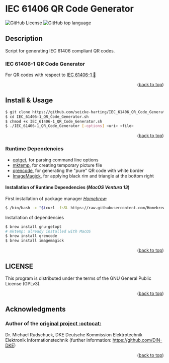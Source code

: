 <!-- Back to top link -->
<a name="readme-top"></a>
# IEC 61406 QR Code Generator

![GitHub License](https://img.shields.io/github/license/seicke-harting/IEC_61406_QR_Code_Generator?style=flat-square)
![GitHub top language](https://img.shields.io/github/languages/top/seicke-harting/IEC_61406_QR_Code_Generator?style=flat-square)

## Description

Script for generating IEC 61406 compliant QR codes.

### IEC 61406-1 QR Code Generator

For QR codes with respect to [IEC 61406-1 :link:](https://webstore.iec.ch/publication/67673)

<p align="right">(<a href="#readme-top">back to top</a>)</p>

## Install & Usage
```sh
$ git clone https://github.com/seicke-harting/IEC_61406_QR_Code_Generator
$ cd IEC_61406-1_QR_Code_Generator.sh
$ chmod +x IEC_61406-1_QR_Code_Generator.sh
$ ./IEC_61406-1_QR_Code_Generator [-options] <uri> <file>
```

<p align="right">(<a href="#readme-top">back to top</a>)</p>

### Runtime Dependencies

- [optget](https://www.gnu.org/software/libc/manual/html_node/Getopt.html), for parsing command line options
- [mktemp](https://www.gnu.org/software/autogen/mktemp.html), for creating temporary picture file
- [qrencode](https://fukuchi.org/works/qrencode), for generating the "pure" QR code with white border
- [ImageMagick](https://imagemagick.org), for applying black rim and triangle at the bottom right

#### Installation of Runtime Dependencies (*MacOS Ventura 13*)

First installation of package manager *[Homebrew](https://brew.sh/index_de)*:
```sh
$ /bin/bash -c "$(curl -fsSL https://raw.githubusercontent.com/Homebrew/install/HEAD/install.sh)"
````

Installation of dependencies
```sh
$ brew install gnu-getopt
# mktemp: already installed with MacOS
$ brew install qrencode
$ brew install imagemagick
```

<p align="right">(<a href="#readme-top">back to top</a>)</p>

## LICENSE

This program is distributed under the terms of the GNU General Public License (GPLv3).

<p align="right">(<a href="#readme-top">back to top</a>)</p>

## Acknowledgments

### Author of the [original project :octocat:](https://github.com/DIN-DKE/IEC_61406__QR_Code_Generator)
Dr. Michael Rudschuck, DKE  Deutsche Kommission Elektrotechnik Elektronik Informationstechnik
(further information: https://github.com/DIN-DKE)

<p align="right">(<a href="#readme-top">back to top</a>)</p>